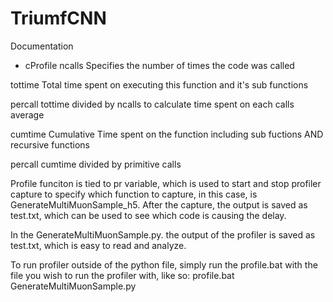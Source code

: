 # TriumfCNN
Documentation
- cProfile
ncalls
    Specifies the number of times the code was called

tottime
    Total time spent on executing this function and it's sub functions

percall
    tottime divided by ncalls to calculate time spent on each calls average

cumtime
    Cumulative Time spent on the function including sub fuctions AND recursive functions

percall
    cumtime divided by primitive calls

Profile funciton is tied to pr variable, which is used to start and stop profiler capture to specify which function to capture, in this case, is GenerateMultiMuonSample_h5. After the capture, the output is saved as test.txt, which can be used to see which code is causing the delay.

In the GenerateMultiMuonSample.py. the output of the profiler is saved as test.txt, which is easy to read and analyze.

To run profiler outside of the python file, simply run the profile.bat with the file you wish to run the profiler with, like so:
profile.bat GenerateMultiMuonSample.py
